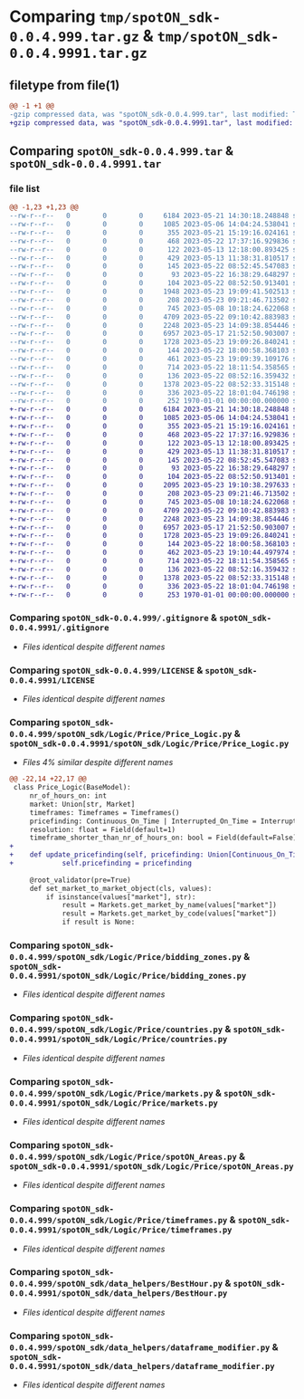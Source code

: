 # Comparing `tmp/spotON_sdk-0.0.4.999.tar.gz` & `tmp/spotON_sdk-0.0.4.9991.tar.gz`

## filetype from file(1)

```diff
@@ -1 +1 @@
-gzip compressed data, was "spotON_sdk-0.0.4.999.tar", last modified: Tue May 23 19:09:44 2023, max compression
+gzip compressed data, was "spotON_sdk-0.0.4.9991.tar", last modified: Tue May 23 19:10:49 2023, max compression
```

## Comparing `spotON_sdk-0.0.4.999.tar` & `spotON_sdk-0.0.4.9991.tar`

### file list

```diff
@@ -1,23 +1,23 @@
--rw-r--r--   0        0        0     6184 2023-05-21 14:30:18.248848 spotON_sdk-0.0.4.999/.gitignore
--rw-r--r--   0        0        0     1085 2023-05-06 14:04:24.538041 spotON_sdk-0.0.4.999/LICENSE
--rw-r--r--   0        0        0      355 2023-05-21 15:19:16.024161 spotON_sdk-0.0.4.999/pyproject.toml
--rw-r--r--   0        0        0      468 2023-05-22 17:37:16.929836 spotON_sdk-0.0.4.999/spotON_sdk/Logic/Feedback/Feedback.py
--rw-r--r--   0        0        0      122 2023-05-13 12:18:00.893425 spotON_sdk-0.0.4.999/spotON_sdk/Logic/Feedback/Sensors.py
--rw-r--r--   0        0        0      429 2023-05-13 11:38:31.810517 spotON_sdk-0.0.4.999/spotON_sdk/Logic/Feedback/Units.py
--rw-r--r--   0        0        0      145 2023-05-22 08:52:45.547083 spotON_sdk-0.0.4.999/spotON_sdk/Logic/Feedback/__init__.py
--rw-r--r--   0        0        0       93 2023-05-22 16:38:29.648297 spotON_sdk-0.0.4.999/spotON_sdk/Logic/Output/Switchtypes.py
--rw-r--r--   0        0        0      104 2023-05-22 08:52:50.913401 spotON_sdk-0.0.4.999/spotON_sdk/Logic/Output/__init__.py
--rw-r--r--   0        0        0     1948 2023-05-23 19:09:41.502513 spotON_sdk-0.0.4.999/spotON_sdk/Logic/Price/Price_Logic.py
--rw-r--r--   0        0        0      208 2023-05-23 09:21:46.713502 spotON_sdk-0.0.4.999/spotON_sdk/Logic/Price/__init__.py
--rw-r--r--   0        0        0      745 2023-05-08 10:18:24.622068 spotON_sdk-0.0.4.999/spotON_sdk/Logic/Price/bidding_zones.py
--rw-r--r--   0        0        0     4709 2023-05-22 09:10:42.883983 spotON_sdk-0.0.4.999/spotON_sdk/Logic/Price/countries.py
--rw-r--r--   0        0        0     2248 2023-05-23 14:09:38.854446 spotON_sdk-0.0.4.999/spotON_sdk/Logic/Price/markets.py
--rw-r--r--   0        0        0     6957 2023-05-17 21:52:50.903007 spotON_sdk-0.0.4.999/spotON_sdk/Logic/Price/spotON_Areas.py
--rw-r--r--   0        0        0     1728 2023-05-23 19:09:26.840241 spotON_sdk-0.0.4.999/spotON_sdk/Logic/Price/timeframes.py
--rw-r--r--   0        0        0      144 2023-05-22 18:00:58.368103 spotON_sdk-0.0.4.999/spotON_sdk/Logic/__init__.py
--rw-r--r--   0        0        0      461 2023-05-23 19:09:39.109176 spotON_sdk-0.0.4.999/spotON_sdk/__init__.py
--rw-r--r--   0        0        0      714 2023-05-22 18:11:54.358565 spotON_sdk-0.0.4.999/spotON_sdk/data_helpers/BestHour.py
--rw-r--r--   0        0        0      136 2023-05-22 08:52:16.359432 spotON_sdk-0.0.4.999/spotON_sdk/data_helpers/__init__.py
--rw-r--r--   0        0        0     1378 2023-05-22 08:52:33.315148 spotON_sdk-0.0.4.999/spotON_sdk/data_helpers/dataframe_modifier.py
--rw-r--r--   0        0        0      336 2023-05-22 18:01:04.746198 spotON_sdk-0.0.4.999/spotON_sdk/spotON_controller.py
--rw-r--r--   0        0        0      252 1970-01-01 00:00:00.000000 spotON_sdk-0.0.4.999/PKG-INFO
+-rw-r--r--   0        0        0     6184 2023-05-21 14:30:18.248848 spotON_sdk-0.0.4.9991/.gitignore
+-rw-r--r--   0        0        0     1085 2023-05-06 14:04:24.538041 spotON_sdk-0.0.4.9991/LICENSE
+-rw-r--r--   0        0        0      355 2023-05-21 15:19:16.024161 spotON_sdk-0.0.4.9991/pyproject.toml
+-rw-r--r--   0        0        0      468 2023-05-22 17:37:16.929836 spotON_sdk-0.0.4.9991/spotON_sdk/Logic/Feedback/Feedback.py
+-rw-r--r--   0        0        0      122 2023-05-13 12:18:00.893425 spotON_sdk-0.0.4.9991/spotON_sdk/Logic/Feedback/Sensors.py
+-rw-r--r--   0        0        0      429 2023-05-13 11:38:31.810517 spotON_sdk-0.0.4.9991/spotON_sdk/Logic/Feedback/Units.py
+-rw-r--r--   0        0        0      145 2023-05-22 08:52:45.547083 spotON_sdk-0.0.4.9991/spotON_sdk/Logic/Feedback/__init__.py
+-rw-r--r--   0        0        0       93 2023-05-22 16:38:29.648297 spotON_sdk-0.0.4.9991/spotON_sdk/Logic/Output/Switchtypes.py
+-rw-r--r--   0        0        0      104 2023-05-22 08:52:50.913401 spotON_sdk-0.0.4.9991/spotON_sdk/Logic/Output/__init__.py
+-rw-r--r--   0        0        0     2095 2023-05-23 19:10:38.297633 spotON_sdk-0.0.4.9991/spotON_sdk/Logic/Price/Price_Logic.py
+-rw-r--r--   0        0        0      208 2023-05-23 09:21:46.713502 spotON_sdk-0.0.4.9991/spotON_sdk/Logic/Price/__init__.py
+-rw-r--r--   0        0        0      745 2023-05-08 10:18:24.622068 spotON_sdk-0.0.4.9991/spotON_sdk/Logic/Price/bidding_zones.py
+-rw-r--r--   0        0        0     4709 2023-05-22 09:10:42.883983 spotON_sdk-0.0.4.9991/spotON_sdk/Logic/Price/countries.py
+-rw-r--r--   0        0        0     2248 2023-05-23 14:09:38.854446 spotON_sdk-0.0.4.9991/spotON_sdk/Logic/Price/markets.py
+-rw-r--r--   0        0        0     6957 2023-05-17 21:52:50.903007 spotON_sdk-0.0.4.9991/spotON_sdk/Logic/Price/spotON_Areas.py
+-rw-r--r--   0        0        0     1728 2023-05-23 19:09:26.840241 spotON_sdk-0.0.4.9991/spotON_sdk/Logic/Price/timeframes.py
+-rw-r--r--   0        0        0      144 2023-05-22 18:00:58.368103 spotON_sdk-0.0.4.9991/spotON_sdk/Logic/__init__.py
+-rw-r--r--   0        0        0      462 2023-05-23 19:10:44.497974 spotON_sdk-0.0.4.9991/spotON_sdk/__init__.py
+-rw-r--r--   0        0        0      714 2023-05-22 18:11:54.358565 spotON_sdk-0.0.4.9991/spotON_sdk/data_helpers/BestHour.py
+-rw-r--r--   0        0        0      136 2023-05-22 08:52:16.359432 spotON_sdk-0.0.4.9991/spotON_sdk/data_helpers/__init__.py
+-rw-r--r--   0        0        0     1378 2023-05-22 08:52:33.315148 spotON_sdk-0.0.4.9991/spotON_sdk/data_helpers/dataframe_modifier.py
+-rw-r--r--   0        0        0      336 2023-05-22 18:01:04.746198 spotON_sdk-0.0.4.9991/spotON_sdk/spotON_controller.py
+-rw-r--r--   0        0        0      253 1970-01-01 00:00:00.000000 spotON_sdk-0.0.4.9991/PKG-INFO
```

### Comparing `spotON_sdk-0.0.4.999/.gitignore` & `spotON_sdk-0.0.4.9991/.gitignore`

 * *Files identical despite different names*

### Comparing `spotON_sdk-0.0.4.999/LICENSE` & `spotON_sdk-0.0.4.9991/LICENSE`

 * *Files identical despite different names*

### Comparing `spotON_sdk-0.0.4.999/spotON_sdk/Logic/Price/Price_Logic.py` & `spotON_sdk-0.0.4.9991/spotON_sdk/Logic/Price/Price_Logic.py`

 * *Files 4% similar despite different names*

```diff
@@ -22,14 +22,17 @@
 class Price_Logic(BaseModel):
     nr_of_hours_on: int
     market: Union[str, Market]
     timeframes: Timeframes = Timeframes()
     pricefinding: Continuous_On_Time | Interrupted_On_Time = Interrupted_On_Time()
     resolution: float = Field(default=1)
     timeframe_shorter_than_nr_of_hours_on: bool = Field(default=False)
+    
+    def update_pricefinding(self, pricefinding: Union[Continuous_On_Time, Interrupted_On_Time]):
+            self.pricefinding = pricefinding
 
     @root_validator(pre=True)
     def set_market_to_market_object(cls, values):
         if isinstance(values["market"], str):
             result = Markets.get_market_by_name(values["market"])
             result = Markets.get_market_by_code(values["market"])
             if result is None:
```

### Comparing `spotON_sdk-0.0.4.999/spotON_sdk/Logic/Price/bidding_zones.py` & `spotON_sdk-0.0.4.9991/spotON_sdk/Logic/Price/bidding_zones.py`

 * *Files identical despite different names*

### Comparing `spotON_sdk-0.0.4.999/spotON_sdk/Logic/Price/countries.py` & `spotON_sdk-0.0.4.9991/spotON_sdk/Logic/Price/countries.py`

 * *Files identical despite different names*

### Comparing `spotON_sdk-0.0.4.999/spotON_sdk/Logic/Price/markets.py` & `spotON_sdk-0.0.4.9991/spotON_sdk/Logic/Price/markets.py`

 * *Files identical despite different names*

### Comparing `spotON_sdk-0.0.4.999/spotON_sdk/Logic/Price/spotON_Areas.py` & `spotON_sdk-0.0.4.9991/spotON_sdk/Logic/Price/spotON_Areas.py`

 * *Files identical despite different names*

### Comparing `spotON_sdk-0.0.4.999/spotON_sdk/Logic/Price/timeframes.py` & `spotON_sdk-0.0.4.9991/spotON_sdk/Logic/Price/timeframes.py`

 * *Files identical despite different names*

### Comparing `spotON_sdk-0.0.4.999/spotON_sdk/data_helpers/BestHour.py` & `spotON_sdk-0.0.4.9991/spotON_sdk/data_helpers/BestHour.py`

 * *Files identical despite different names*

### Comparing `spotON_sdk-0.0.4.999/spotON_sdk/data_helpers/dataframe_modifier.py` & `spotON_sdk-0.0.4.9991/spotON_sdk/data_helpers/dataframe_modifier.py`

 * *Files identical despite different names*

